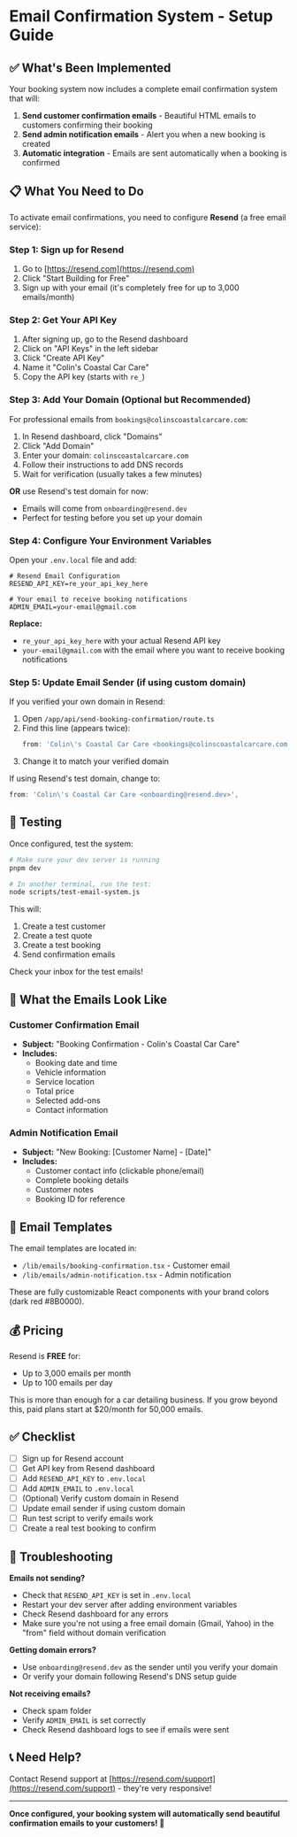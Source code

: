 # Email Confirmation System - Setup Guide

## ✅ What's Been Implemented

Your booking system now includes a complete email confirmation system that will:

1. **Send customer confirmation emails** - Beautiful HTML emails to customers confirming their booking
2. **Send admin notification emails** - Alert you when a new booking is created
3. **Automatic integration** - Emails are sent automatically when a booking is confirmed

## 📋 What You Need to Do

To activate email confirmations, you need to configure **Resend** (a free email service):

### Step 1: Sign up for Resend

1. Go to [https://resend.com](https://resend.com)
2. Click "Start Building for Free"
3. Sign up with your email (it's completely free for up to 3,000 emails/month)

### Step 2: Get Your API Key

1. After signing up, go to the Resend dashboard
2. Click on "API Keys" in the left sidebar
3. Click "Create API Key"
4. Name it "Colin's Coastal Car Care"
5. Copy the API key (starts with `re_`)

### Step 3: Add Your Domain (Optional but Recommended)

For professional emails from `bookings@colinscoastalcarcare.com`:

1. In Resend dashboard, click "Domains"
2. Click "Add Domain"
3. Enter your domain: `colinscoastalcarcare.com`
4. Follow their instructions to add DNS records
5. Wait for verification (usually takes a few minutes)

**OR** use Resend's test domain for now:
- Emails will come from `onboarding@resend.dev`
- Perfect for testing before you set up your domain

### Step 4: Configure Your Environment Variables

Open your `.env.local` file and add:

```env
# Resend Email Configuration
RESEND_API_KEY=re_your_api_key_here

# Your email to receive booking notifications
ADMIN_EMAIL=your-email@gmail.com
```

**Replace:**
- `re_your_api_key_here` with your actual Resend API key
- `your-email@gmail.com` with the email where you want to receive booking notifications

### Step 5: Update Email Sender (if using custom domain)

If you verified your own domain in Resend:

1. Open `/app/api/send-booking-confirmation/route.ts`
2. Find this line (appears twice):
   ```typescript
   from: 'Colin\'s Coastal Car Care <bookings@colinscoastalcarcare.com>',
   ```
3. Change it to match your verified domain

If using Resend's test domain, change to:
```typescript
from: 'Colin\'s Coastal Car Care <onboarding@resend.dev>',
```

## 🧪 Testing

Once configured, test the system:

```bash
# Make sure your dev server is running
pnpm dev

# In another terminal, run the test:
node scripts/test-email-system.js
```

This will:
1. Create a test customer
2. Create a test quote
3. Create a test booking
4. Send confirmation emails

Check your inbox for the test emails!

## 📧 What the Emails Look Like

### Customer Confirmation Email
- **Subject:** "Booking Confirmation - Colin's Coastal Car Care"
- **Includes:**
  - Booking date and time
  - Vehicle information
  - Service location
  - Total price
  - Selected add-ons
  - Contact information

### Admin Notification Email
- **Subject:** "New Booking: [Customer Name] - [Date]"
- **Includes:**
  - Customer contact info (clickable phone/email)
  - Complete booking details
  - Customer notes
  - Booking ID for reference

## 🎨 Email Templates

The email templates are located in:
- `/lib/emails/booking-confirmation.tsx` - Customer email
- `/lib/emails/admin-notification.tsx` - Admin notification

These are fully customizable React components with your brand colors (dark red #8B0000).

## 💰 Pricing

Resend is **FREE** for:
- Up to 3,000 emails per month
- Up to 100 emails per day

This is more than enough for a car detailing business. If you grow beyond this, paid plans start at $20/month for 50,000 emails.

## ✅ Checklist

- [ ] Sign up for Resend account
- [ ] Get API key from Resend dashboard
- [ ] Add `RESEND_API_KEY` to `.env.local`
- [ ] Add `ADMIN_EMAIL` to `.env.local`
- [ ] (Optional) Verify custom domain in Resend
- [ ] Update email sender if using custom domain
- [ ] Run test script to verify emails work
- [ ] Create a real test booking to confirm

## 🚨 Troubleshooting

**Emails not sending?**
- Check that `RESEND_API_KEY` is set in `.env.local`
- Restart your dev server after adding environment variables
- Check Resend dashboard for any errors
- Make sure you're not using a free email domain (Gmail, Yahoo) in the "from" field without domain verification

**Getting domain errors?**
- Use `onboarding@resend.dev` as the sender until you verify your domain
- Or verify your domain following Resend's DNS setup guide

**Not receiving emails?**
- Check spam folder
- Verify `ADMIN_EMAIL` is set correctly
- Check Resend dashboard logs to see if emails were sent

## 📞 Need Help?

Contact Resend support at [https://resend.com/support](https://resend.com/support) - they're very responsive!

---

**Once configured, your booking system will automatically send beautiful confirmation emails to your customers! 🎉**
